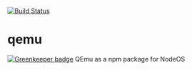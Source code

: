 [![Build Status](https://semaphoreci.com/api/v1/nodeos/qemu/branches/master/shields_badge.svg)](https://semaphoreci.com/nodeos/qemu)

# qemu

[![Greenkeeper badge](https://badges.greenkeeper.io/NodeOS/qemu.svg)](https://greenkeeper.io/)
QEmu as a npm package for NodeOS
